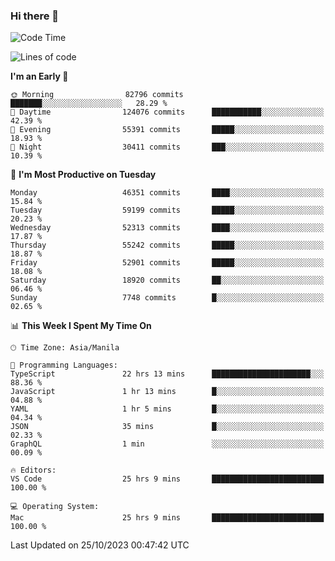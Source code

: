 ### Hi there 👋

<!--START_SECTION:waka-->
![Code Time](http://img.shields.io/badge/Code%20Time-4%2C459%20hrs%204%20mins-blue)

![Lines of code](https://img.shields.io/badge/From%20Hello%20World%20I%27ve%20Written-109.9%20million%20lines%20of%20code-blue)

**I'm an Early 🐤** 

```text
🌞 Morning                82796 commits       ███████░░░░░░░░░░░░░░░░░░   28.29 % 
🌆 Daytime                124076 commits      ███████████░░░░░░░░░░░░░░   42.39 % 
🌃 Evening                55391 commits       █████░░░░░░░░░░░░░░░░░░░░   18.93 % 
🌙 Night                  30411 commits       ███░░░░░░░░░░░░░░░░░░░░░░   10.39 % 
```
📅 **I'm Most Productive on Tuesday** 

```text
Monday                   46351 commits       ████░░░░░░░░░░░░░░░░░░░░░   15.84 % 
Tuesday                  59199 commits       █████░░░░░░░░░░░░░░░░░░░░   20.23 % 
Wednesday                52313 commits       ████░░░░░░░░░░░░░░░░░░░░░   17.87 % 
Thursday                 55242 commits       █████░░░░░░░░░░░░░░░░░░░░   18.87 % 
Friday                   52901 commits       █████░░░░░░░░░░░░░░░░░░░░   18.08 % 
Saturday                 18920 commits       ██░░░░░░░░░░░░░░░░░░░░░░░   06.46 % 
Sunday                   7748 commits        █░░░░░░░░░░░░░░░░░░░░░░░░   02.65 % 
```


📊 **This Week I Spent My Time On** 

```text
🕑︎ Time Zone: Asia/Manila

💬 Programming Languages: 
TypeScript               22 hrs 13 mins      ██████████████████████░░░   88.36 % 
JavaScript               1 hr 13 mins        █░░░░░░░░░░░░░░░░░░░░░░░░   04.88 % 
YAML                     1 hr 5 mins         █░░░░░░░░░░░░░░░░░░░░░░░░   04.34 % 
JSON                     35 mins             █░░░░░░░░░░░░░░░░░░░░░░░░   02.33 % 
GraphQL                  1 min               ░░░░░░░░░░░░░░░░░░░░░░░░░   00.09 % 

🔥 Editors: 
VS Code                  25 hrs 9 mins       █████████████████████████   100.00 % 

💻 Operating System: 
Mac                      25 hrs 9 mins       █████████████████████████   100.00 % 
```


 Last Updated on 25/10/2023 00:47:42 UTC
<!--END_SECTION:waka-->


<!--
**rad182/rad182** is a ✨ _special_ ✨ repository because its `README.md` (this file) appears on your GitHub profile.

Here are some ideas to get you started:

- 🔭 I’m currently working on ...
- 🌱 I’m currently learning ...
- 👯 I’m looking to collaborate on ...
- 🤔 I’m looking for help with ...
- 💬 Ask me about ...
- 📫 How to reach me: ...
- 😄 Pronouns: ...
- ⚡ Fun fact: ...
-->
